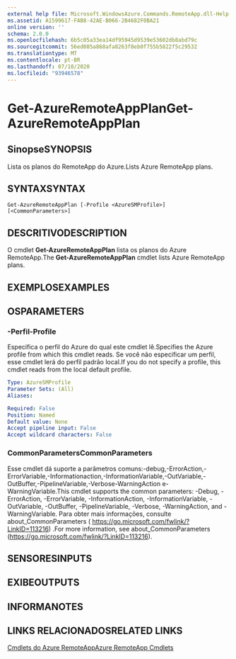 ```yaml
---
external help file: Microsoft.WindowsAzure.Commands.RemoteApp.dll-Help.xml
ms.assetid: A1599617-FAB8-42AE-B066-2B4682F0BA21
online version: ''
schema: 2.0.0
ms.openlocfilehash: 6b5c05a33ea14df95945d9539e53602db8abd79c
ms.sourcegitcommit: 56ed085a868afa8263f8eb0f755b5822f5c29532
ms.translationtype: MT
ms.contentlocale: pt-BR
ms.lasthandoff: 07/18/2020
ms.locfileid: "93946578"
---
```

# <span data-ttu-id="b381e-101">Get-AzureRemoteAppPlan</span><span class="sxs-lookup"><span data-stu-id="b381e-101">Get-AzureRemoteAppPlan</span></span>

## <span data-ttu-id="b381e-102">Sinopse</span><span class="sxs-lookup"><span data-stu-id="b381e-102">SYNOPSIS</span></span>
<span data-ttu-id="b381e-103">Lista os planos do RemoteApp do Azure.</span><span class="sxs-lookup"><span data-stu-id="b381e-103">Lists Azure RemoteApp plans.</span></span>

## <span data-ttu-id="b381e-104">SYNTAX</span><span class="sxs-lookup"><span data-stu-id="b381e-104">SYNTAX</span></span>

```
Get-AzureRemoteAppPlan [-Profile <AzureSMProfile>] [<CommonParameters>]
```

## <span data-ttu-id="b381e-105">DESCRITIVO</span><span class="sxs-lookup"><span data-stu-id="b381e-105">DESCRIPTION</span></span>
<span data-ttu-id="b381e-106">O cmdlet **Get-AzureRemoteAppPlan** lista os planos do Azure RemoteApp.</span><span class="sxs-lookup"><span data-stu-id="b381e-106">The **Get-AzureRemoteAppPlan** cmdlet lists Azure RemoteApp plans.</span></span>

## <span data-ttu-id="b381e-107">EXEMPLOS</span><span class="sxs-lookup"><span data-stu-id="b381e-107">EXAMPLES</span></span>

## <span data-ttu-id="b381e-108">OS</span><span class="sxs-lookup"><span data-stu-id="b381e-108">PARAMETERS</span></span>

### <span data-ttu-id="b381e-109">-Perfil</span><span class="sxs-lookup"><span data-stu-id="b381e-109">-Profile</span></span>
<span data-ttu-id="b381e-110">Especifica o perfil do Azure do qual este cmdlet lê.</span><span class="sxs-lookup"><span data-stu-id="b381e-110">Specifies the Azure profile from which this cmdlet reads.</span></span>
<span data-ttu-id="b381e-111">Se você não especificar um perfil, esse cmdlet lerá do perfil padrão local.</span><span class="sxs-lookup"><span data-stu-id="b381e-111">If you do not specify a profile, this cmdlet reads from the local default profile.</span></span>

```yaml
Type: AzureSMProfile
Parameter Sets: (All)
Aliases: 

Required: False
Position: Named
Default value: None
Accept pipeline input: False
Accept wildcard characters: False
```

### <span data-ttu-id="b381e-112">CommonParameters</span><span class="sxs-lookup"><span data-stu-id="b381e-112">CommonParameters</span></span>
<span data-ttu-id="b381e-113">Esse cmdlet dá suporte a parâmetros comuns:-debug,-ErrorAction,-ErrorVariable,-Informationaction,-InformationVariable,-OutVariable,-OutBuffer,-PipelineVariable,-Verbose-WarningAction e-WarningVariable.</span><span class="sxs-lookup"><span data-stu-id="b381e-113">This cmdlet supports the common parameters: -Debug, -ErrorAction, -ErrorVariable, -InformationAction, -InformationVariable, -OutVariable, -OutBuffer, -PipelineVariable, -Verbose, -WarningAction, and -WarningVariable.</span></span> <span data-ttu-id="b381e-114">Para obter mais informações, consulte about_CommonParameters ( https://go.microsoft.com/fwlink/?LinkID=113216) .</span><span class="sxs-lookup"><span data-stu-id="b381e-114">For more information, see about_CommonParameters (https://go.microsoft.com/fwlink/?LinkID=113216).</span></span>

## <span data-ttu-id="b381e-115">SENSORES</span><span class="sxs-lookup"><span data-stu-id="b381e-115">INPUTS</span></span>

## <span data-ttu-id="b381e-116">EXIBE</span><span class="sxs-lookup"><span data-stu-id="b381e-116">OUTPUTS</span></span>

## <span data-ttu-id="b381e-117">INFORMA</span><span class="sxs-lookup"><span data-stu-id="b381e-117">NOTES</span></span>

## <span data-ttu-id="b381e-118">LINKS RELACIONADOS</span><span class="sxs-lookup"><span data-stu-id="b381e-118">RELATED LINKS</span></span>

[<span data-ttu-id="b381e-119">Cmdlets do Azure RemoteApp</span><span class="sxs-lookup"><span data-stu-id="b381e-119">Azure RemoteApp Cmdlets</span></span>](./Azure.RemoteApp.md)


